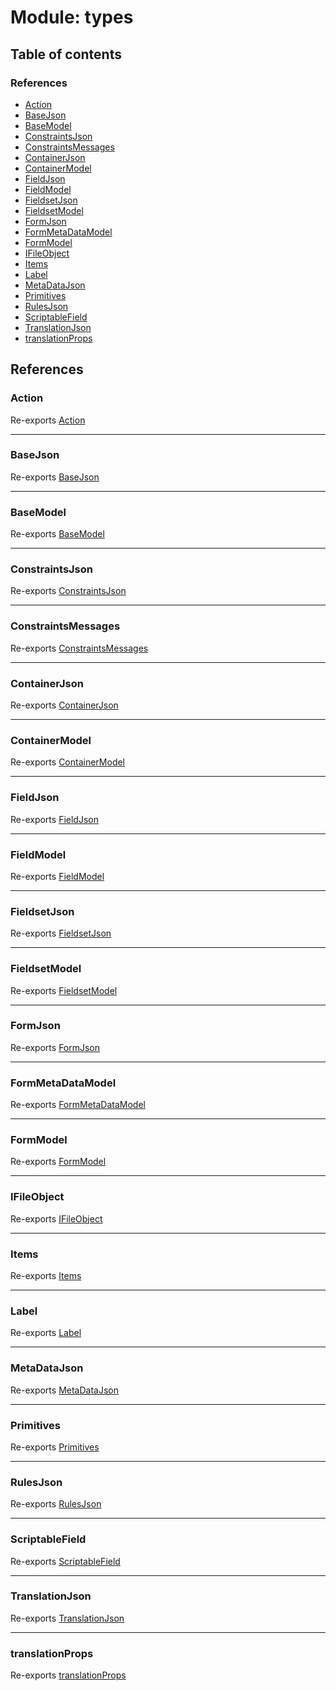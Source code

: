 # Module: types

## Table of contents

### References

- [Action](types.md#action)
- [BaseJson](types.md#basejson)
- [BaseModel](types.md#basemodel)
- [ConstraintsJson](types.md#constraintsjson)
- [ConstraintsMessages](types.md#constraintsmessages)
- [ContainerJson](types.md#containerjson)
- [ContainerModel](types.md#containermodel)
- [FieldJson](types.md#fieldjson)
- [FieldModel](types.md#fieldmodel)
- [FieldsetJson](types.md#fieldsetjson)
- [FieldsetModel](types.md#fieldsetmodel)
- [FormJson](types.md#formjson)
- [FormMetaDataModel](types.md#formmetadatamodel)
- [FormModel](types.md#formmodel)
- [IFileObject](types.md#ifileobject)
- [Items](types.md#items)
- [Label](types.md#label)
- [MetaDataJson](types.md#metadatajson)
- [Primitives](types.md#primitives)
- [RulesJson](types.md#rulesjson)
- [ScriptableField](types.md#scriptablefield)
- [TranslationJson](types.md#translationjson)
- [translationProps](types.md#translationprops)

## References

### Action

Re-exports [Action](../interfaces/types_Model.Action.md)

___

### BaseJson

Re-exports [BaseJson](types_Json.md#basejson)

___

### BaseModel

Re-exports [BaseModel](../interfaces/types_Model.BaseModel.md)

___

### ConstraintsJson

Re-exports [ConstraintsJson](types_Json.md#constraintsjson)

___

### ConstraintsMessages

Re-exports [ConstraintsMessages](types_Json.md#constraintsmessages)

___

### ContainerJson

Re-exports [ContainerJson](types_Json.md#containerjson)

___

### ContainerModel

Re-exports [ContainerModel](../interfaces/types_Model.ContainerModel.md)

___

### FieldJson

Re-exports [FieldJson](types_Json.md#fieldjson)

___

### FieldModel

Re-exports [FieldModel](../interfaces/types_Model.FieldModel.md)

___

### FieldsetJson

Re-exports [FieldsetJson](types_Json.md#fieldsetjson)

___

### FieldsetModel

Re-exports [FieldsetModel](../interfaces/types_Model.FieldsetModel.md)

___

### FormJson

Re-exports [FormJson](types_Json.md#formjson)

___

### FormMetaDataModel

Re-exports [FormMetaDataModel](../interfaces/types_Model.FormMetaDataModel.md)

___

### FormModel

Re-exports [FormModel](../interfaces/types_Model.FormModel.md)

___

### IFileObject

Re-exports [IFileObject](../interfaces/types_Model.IFileObject.md)

___

### Items

Re-exports [Items](types_Json.md#items)

___

### Label

Re-exports [Label](types_Json.md#label)

___

### MetaDataJson

Re-exports [MetaDataJson](types_Json.md#metadatajson)

___

### Primitives

Re-exports [Primitives](types_Json.md#primitives)

___

### RulesJson

Re-exports [RulesJson](types_Json.md#rulesjson)

___

### ScriptableField

Re-exports [ScriptableField](../interfaces/types_Model.ScriptableField.md)

___

### TranslationJson

Re-exports [TranslationJson](types_Json.md#translationjson)

___

### translationProps

Re-exports [translationProps](types_Json.md#translationprops)
